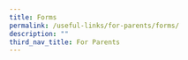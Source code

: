 ```yaml
---
title: Forms
permalink: /useful-links/for-parents/forms/
description: ""
third_nav_title: For Parents
---
```

